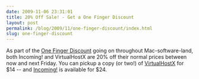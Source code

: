 ```yaml
---
date: 2009-11-06 23:31:01
title: 20% Off Sale! - Get a One Finger Discount
layout: post
permalink: /blog/2009/11/one-finger-discount/index.html
slug: one-finger-discount
---
```

As part of the <a href="http://www.onefingerdiscount.com/">One Finger Discount</a> going on throughout Mac-software-land, both Incoming! and VirtualHostX are 20% off their normal prices between now and next Friday. You can pickup a copy (or two!) of <a href="http://clickontyler.com/virtualhostx/">VirtualHostX</a> for $14 -- and <a href="http://clickontyler.com/incoming/">Incoming!</a> is available for $24.